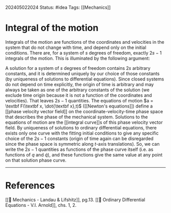202405022024
Status: #idea
Tags: [[Mechanics]]

# Integral of the motion

Integrals of the motion are functions of the coordinates and velocities in the system that do not change with time, and depend only on the initial conditions. There are, for a system of $s$ degrees of freedom, exactly $2s-1$ integrals of the motion. This is illuminated by the following argument:

A solution for a system of $s$ degrees of freedom contains $2s$ arbitrary constants, and it is determined uniquely by our choice of those constants (by uniqueness of solutions to differential equations). Since closed systems do not depend on time explicitly, the origin of time is arbitrary and may always be taken as one of the arbitrary constants of the solution (we exclude time origin because it is not a function of the coordinates and velocities). That leaves $2s-1$ quantities. The equations of motion $a = \textbf F(\textbf x, \dot{\textbf x},t)$ ([[Newton's equations]]) define a [[phase velocity vector field]] on the coordinate-velocity-time phase space that describes the phase of the mechanical system. Solutions to the equations of motion are the [[integral curve]]s of this phase velocity vector field. By uniqueness of solutions to ordinary differential equations, there exists only one curve with the fitting initial conditions to give any specific choice of the $2s-1$ constants (origin of time again can be disregarded since the phase space is symmetric along $t$-axis translations). So, we can write the $2s-1$ quantities as functions of the phase curve itself (i.e. as functions of $q$ and $\dot q$), and these functions give the same value at any point on that solution phase curve.

___
# References
[[📕 Mechanics - Landau & Lifshitz]], pg.13.
[[📕 Ordinary Differential Equations - V.I. Arnold]], chs. 1, 2.